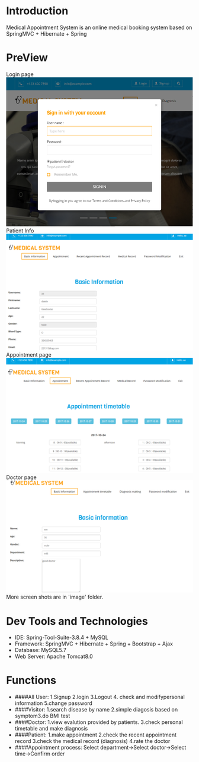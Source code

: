 # Introduction
Medical Appointment System is an online medical booking system based on SpringMVC + Hibernate + Spring

# PreView
Login page
![](/image/Login.PNG)
Patient Info
<img src="/image/Patient_info.png" alt="Patient_info.png"/>
Appointment page
<img src="/image/Appoint_Time.PNG" alt="Appoint_Time.PNG"/>
Doctor page
<img src="/image/Doctor_info.PNG" alt="Doctor_info.PNG"/>
More screen shots are in 'image' folder.
# Dev Tools and Technologies
- IDE: Spring-Tool-Suite-3.8.4 + MySQL
- Framework: SpringMVC + Hibernate + Spring + Bootstrap + Ajax
- Database: MySQL5.7
- Web Server: Apache Tomcat8.0

  
# Functions
- ####All User: 
1.Signup 2.login 3.Logout 4. check and modifypersonal information 5.change password 
- ####Visitor: 
1.search disease by name 2.simple diagosis based on symptom3.do BMI test
- ####Doctor: 
1.view evalution provided by patients. 3.check personal timetable and make diagnosis 
- ####Patient: 
1.make appointment 2.check the recent appointment record 3.check the medical record (diagnosis) 4.rate the doctor 
- ####Appointment process: 
Select department->Select doctor->Select time->Confirm order

